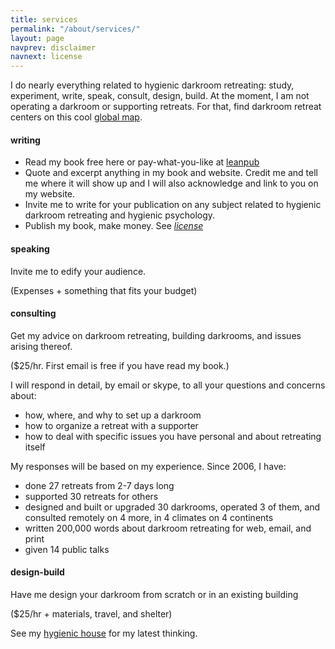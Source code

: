 ```yaml
---
title: services
permalink: "/about/services/"
layout: page
navprev: disclaimer
navnext: license
---
```


I do nearly everything related to hygienic darkroom retreating: study, experiment, write, speak, consult, design, build.  At the moment, I am not operating a darkroom or supporting retreats. For that, find darkroom retreat centers on this cool [global map](https://www.zeemaps.com/map?group=2075542).

#### writing

- Read my book free here or pay-what-you-like at [leanpub](http://leanpub.com/darkroomretreat)
- Quote and excerpt anything in my book and website. Credit me and tell me where it will show up and I will also acknowledge and link to you on my website.
- Invite me to write for your publication on any subject related to hygienic darkroom retreating and hygienic psychology.
- Publish my book, make money. See [*license*](/about/license/)

#### speaking

Invite me to edify your audience.

(Expenses + something that fits your budget)

#### consulting

Get my advice on darkroom retreating, building darkrooms, and issues arising thereof.

($25/hr. First email is free if you have read my book.)

I will respond in detail, by email or skype, to all your questions and concerns about:

- how, where, and why to set up a darkroom
- how to organize a retreat with a supporter
- how to deal with specific issues you have personal and about retreating itself

My responses will be based on my experience. Since 2006, I have:

- done 27 retreats from 2-7 days long
- supported 30 retreats for others
- designed and built or upgraded 30 darkrooms, operated 3 of them, and consulted remotely on 4 more, in 4 climates on 4 continents 
- written 200,000 words about darkroom retreating for web, email, and print
- given 14 public talks

#### design-build

Have me design your darkroom from scratch or in an existing building

($25/hr + materials, travel, and shelter)

See my [hygienic house](/plan) for my latest thinking.

<!--
booklets at quantity discounts on my website. Prices postpaid. Write for world prices or see [license](/about/license) for an alternative.

|_Quantity_|_1+_|_4+_|_12+_|_24+_|
|Europe|&euro;8|&ndash;25%|&ndash;40%|&ndash;60%|
|US|soon!|
{:#tableprice}
-->

